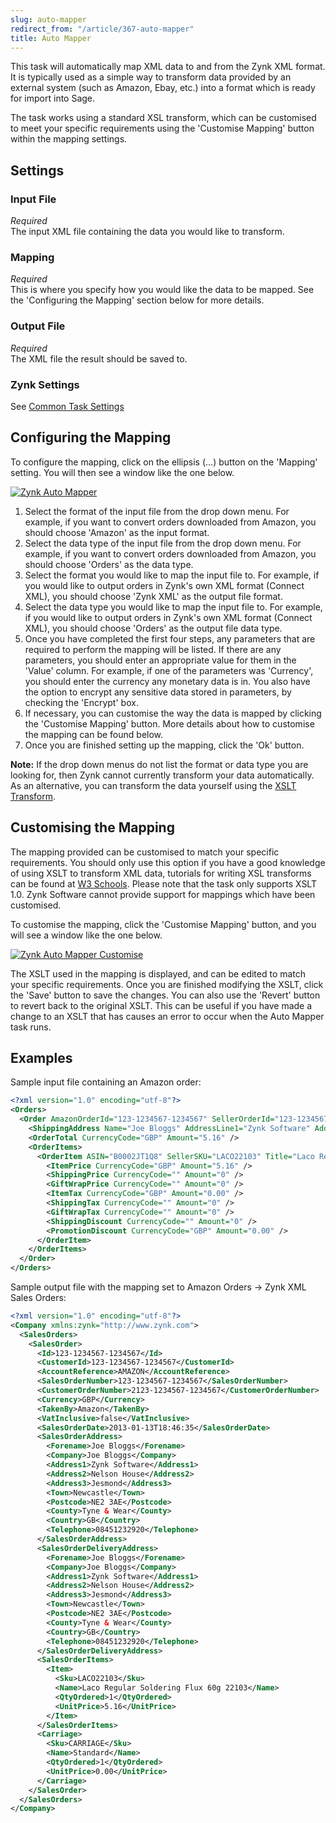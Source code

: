 ```yaml
---
slug: auto-mapper
redirect_from: "/article/367-auto-mapper"
title: Auto Mapper
---
```

This task will automatically map XML data to and from the Zynk XML format. It is typically used as a simple way to transform data provided by an external system (such as Amazon, Ebay, etc.) into a format which is ready for import into Sage.

The task works using a standard XSL transform, which can be customised to meet your specific requirements using the 'Customise Mapping' button within the mapping settings.

## Settings
### Input File
_Required_  
The input XML file containing the data you would like to transform.

### Mapping
_Required_  
This is where you specify how you would like the data to be mapped. See the 'Configuring the Mapping' section below for more details.

### Output File
_Required_  
The XML file the result should be saved to.

### Zynk Settings
See [Common Task Settings](common-task-settings)

## Configuring the Mapping
To configure the mapping, click on the ellipsis (...) button on the 'Mapping' setting. You will then see a window like the one below.

[![Zynk Auto Mapper](http://www.zynk.com/images/zynk_auto_mapper.png "Zynk Auto Mapper")](http://www.zynk.com/images/zynk_auto_mapper.png)

1. Select the format of the input file from the drop down menu. For example, if you want to convert orders downloaded from Amazon, you should choose 'Amazon' as the input format.
2. Select the data type of the input file from the drop down menu. For example, if you want to convert orders downloaded from Amazon, you should choose 'Orders' as the data type.
3. Select the format you would like to map the input file to. For example, if you would like to output orders in Zynk's own XML format (Connect XML), you should choose 'Zynk XML' as the output file format.
4. Select the data type you would like to map the input file to. For example, if you would like to output orders in Zynk's own XML format (Connect XML), you should choose 'Orders' as the output file data type.
5. Once you have completed the first four steps, any parameters that are required to perform the mapping will be listed. If there are any parameters, you should enter an appropriate value for them in the 'Value' column. For example, if one of the parameters was 'Currency', you should enter the currency any monetary data is in. You also have the option to encrypt any sensitive data stored in parameters, by checking the 'Encrypt' box.
6. If necessary, you can customise the way the data is mapped by clicking the 'Customise Mapping' button. More details about how to customise the mapping can be found below.
7. Once you are finished setting up the mapping, click the 'Ok' button.

**Note:** If the drop down menus do not list the format or data type you are looking for, then Zynk cannot currently transform your data automatically. As an alternative, you can transform the data yourself using the [XSLT Transform](xslt-transform).

## Customising the Mapping
The mapping provided can be customised to match your specific requirements. You should only use this option if you have a good knowledge of using XSLT to transform XML data, tutorials for writing XSL transforms can be found at [W3 Schools](http://www.w3schools.com/xml/xsl_transformation.asp). Please note that the task only supports XSLT 1.0. Zynk Software cannot provide support for mappings which have been customised.

To customise the mapping, click the 'Customise Mapping' button, and you will see a window like the one below.

[![Zynk Auto Mapper Customise](http://www.zynk.com/images/zynk_auto_mapper_customise.jpg "Zynk Auto Mapper Customise")](http://www.zynk.com/images/zynk_auto_mapper.png)

The XSLT used in the mapping is displayed, and can be edited to match your specific requirements. Once you are finished modifying the XSLT, click the 'Save' button to save the changes. You can also use the 'Revert' button to revert back to the original XSLT. This can be useful if you have made a change to an XSLT that has causes an error to occur when the Auto Mapper task runs.

## Examples

Sample input file containing an Amazon order:

```xml
<?xml version="1.0" encoding="utf-8"?>
<Orders>
  <Order AmazonOrderId="123-1234567-1234567" SellerOrderId="123-1234567-1234567" PurchaseDate="13/01/2013 18:46:35" LastUpdateDate="14/01/2013 15:31:09" OrderStatus="Shipped" FulfillmentChannel="AFN" SalesChannel="Amazon.co.uk" OrderChannel="" ShipServiceLevel="Standard" NumberOfItemsShipped="1" NumberOfItemsUnshipped="0">
    <ShippingAddress Name="Joe Bloggs" AddressLine1="Zynk Software" AddressLine2="Nelson House" AddressLine3="Jesmond" City="Newcastle" County="" District="" StateOrRegion="Tyne & Wear" PostalCode="NE2 3AE" CountryCode="GB" Phone="08451232920" />
    <OrderTotal CurrencyCode="GBP" Amount="5.16" />
    <OrderItems>
      <OrderItem ASIN="B0002JT1Q8" SellerSKU="LACO22103" Title="Laco Regular Soldering Flux 60g 22103" QuantityOrdered="1" QuantityShipped="1" GiftMessageText="">
        <ItemPrice CurrencyCode="GBP" Amount="5.16" />
        <ShippingPrice CurrencyCode="" Amount="0" />
        <GiftWrapPrice CurrencyCode="" Amount="0" />
        <ItemTax CurrencyCode="GBP" Amount="0.00" />
        <ShippingTax CurrencyCode="" Amount="0" />
        <GiftWrapTax CurrencyCode="" Amount="0" />
        <ShippingDiscount CurrencyCode="" Amount="0" />
        <PromotionDiscount CurrencyCode="GBP" Amount="0.00" />
      </OrderItem>
    </OrderItems>
  </Order>
</Orders>
```

Sample output file with the mapping set to Amazon Orders -> Zynk XML Sales Orders:

```xml
<?xml version="1.0" encoding="utf-8"?>
<Company xmlns:zynk="http://www.zynk.com">
  <SalesOrders>
    <SalesOrder>
      <Id>123-1234567-1234567</Id>
      <CustomerId>123-1234567-1234567</CustomerId>
      <AccountReference>AMAZON</AccountReference>
      <SalesOrderNumber>123-1234567-1234567</SalesOrderNumber>
      <CustomerOrderNumber>2123-1234567-1234567</CustomerOrderNumber>
      <Currency>GBP</Currency>
      <TakenBy>Amazon</TakenBy>
      <VatInclusive>false</VatInclusive>
      <SalesOrderDate>2013-01-13T18:46:35</SalesOrderDate>
      <SalesOrderAddress>
        <Forename>Joe Bloggs</Forename>
        <Company>Joe Bloggs</Company>
        <Address1>Zynk Software</Address1>
        <Address2>Nelson House</Address2>
        <Address3>Jesmond</Address3>
        <Town>Newcastle</Town>
        <Postcode>NE2 3AE</Postcode>
        <County>Tyne & Wear</County>
        <Country>GB</Country>
        <Telephone>08451232920</Telephone>
      </SalesOrderAddress>
      <SalesOrderDeliveryAddress>
        <Forename>Joe Bloggs</Forename>
        <Company>Joe Bloggs</Company>
        <Address1>Zynk Software</Address1>
        <Address2>Nelson House</Address2>
        <Address3>Jesmond</Address3>
        <Town>Newcastle</Town>
        <Postcode>NE2 3AE</Postcode>
        <County>Tyne & Wear</County>
        <Country>GB</Country>
        <Telephone>08451232920</Telephone>
      </SalesOrderDeliveryAddress>
      <SalesOrderItems>
        <Item>
          <Sku>LACO22103</Sku>
          <Name>Laco Regular Soldering Flux 60g 22103</Name>
          <QtyOrdered>1</QtyOrdered>
          <UnitPrice>5.16</UnitPrice>
        </Item>
      </SalesOrderItems>
      <Carriage>
        <Sku>CARRIAGE</Sku>
        <Name>Standard</Name>
        <QtyOrdered>1</QtyOrdered>
        <UnitPrice>0.00</UnitPrice>
      </Carriage>
    </SalesOrder>
  </SalesOrders>
</Company>
```
